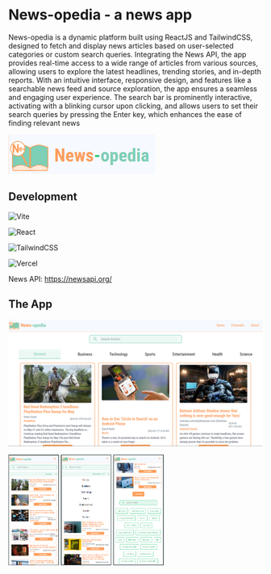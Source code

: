 # News-opedia - a news app

News-opedia is a dynamic platform built using ReactJS and TailwindCSS, designed to fetch and display news articles based on user-selected categories or custom search queries. Integrating the News API, the app provides real-time access to a wide range of articles from various sources, allowing users to explore the latest headlines, trending stories, and in-depth reports. With an intuitive interface, responsive design, and features like a searchable news feed and source exploration, the app ensures a seamless and engaging user experience. The search bar is prominently interactive, activating with a blinking cursor upon clicking, and allows users to set their search queries by pressing the Enter key, which enhances the ease of finding relevant news

![Logo](./public/Slice.png)

## Development

![Vite](https://img.shields.io/badge/vite-%23646CFF.svg?style=for-the-badge&logo=vite&logoColor=white)

![React](https://img.shields.io/badge/react-%2320232a.svg?style=for-the-badge&logo=react&logoColor=%2361DAFB)

![TailwindCSS](https://img.shields.io/badge/tailwindcss-%2338B2AC.svg?style=for-the-badge&logo=tailwind-css&logoColor=white)

![Vercel](https://img.shields.io/badge/vercel-%23000000.svg?style=for-the-badge&logo=vercel&logoColor=white)

News API: https://newsapi.org/

## The App

[![demo](https://raw.githubusercontent.com/IamDikshaR/News-app/master/public/Screenshot%202024-05-29%20160135.png)](https://raw.githubusercontent.com/IamDikshaR/News-app/master/public/News%20app%20demo.mp4)

<!-- ![screeshot1](./public/Screenshot%202024-05-29%20154509.png | width = 100)

![screeshot2](./public/Screenshot%202024-05-29%20154649.png | width = 100)

![screeshot3](./public/Screenshot%202024-05-29%20154711.png | width = 100) -->
<div class= "flex gap-2">
<img src="./public/Screenshot%202024-05-29%20154509.png" width="100">
<img src="./public/Screenshot%202024-05-29%20154649.png" width="100">
<img src="./public/Screenshot%202024-05-29%20154711.png " width="100"></div>
